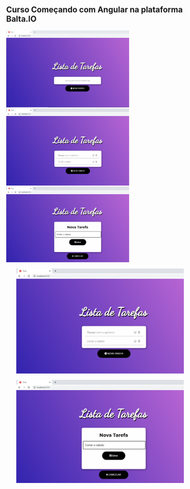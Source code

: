 ## Curso Começando com Angular na plataforma Balta.IO

<p align="Left">
   <img width="330" src="https://github.com/silvarafaell/Comecando-com-Angular/blob/main/todo/src/TelaInical_README.png?raw=true">
   <img width="330" src="https://github.com/silvarafaell/Comecando-com-Angular/blob/main/todo/src/README_TelaComTarefa.png?raw=true">
   <img width="330" src="https://github.com/silvarafaell/Comecando-com-Angular/blob/main/todo/src/README_Ciando_Tarefa.png?raw=true">
</p>
<p align="center">
   <img width="450" src="https://github.com/silvarafaell/Comecando-com-Angular/blob/main/todo/src/README_TelaComTarefa.png?raw=true">
</p>
<p align="center">
   <img width="450" src="https://github.com/silvarafaell/Comecando-com-Angular/blob/main/todo/src/README_Ciando_Tarefa.png?raw=true">
</p>
